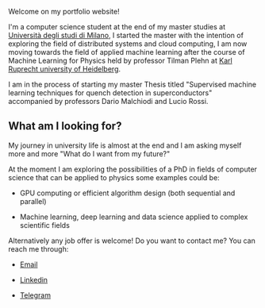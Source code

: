 Welcome on my portfolio website!

I'm a computer science student at the end of my master studies at <a href="https://s3gmentati0nfault.github.io/me/unimi/">Università degli studi di Milano</a>, I started the master with the intention of exploring the field of distributed systems and cloud computing, I am now moving towards the field of applied machine learning after the course of Machine Learning for Physics held by professor Tilman Plehn at <a href="https://s3gmentati0nfault.github.io/me/erasmus/">Karl Ruprecht university of Heidelberg</a>.

I am in the process of starting my master Thesis titled "Supervised machine learning techniques for quench detection in superconductors" accompanied by professors Dario Malchiodi and Lucio Rossi.

<h2> What am I looking for? </h2>
My journey in university life is almost at the end and I am asking myself more and more "What do I
want from my future?"

At the moment I am exploring the possibilities of a PhD in fields of computer science that can be
applied to physics some examples could be:

- GPU computing or efficient algorithm design (both sequential and parallel)

- Machine learning, deep learning and data science applied to complex scientific fields

Alternatively any job offer is welcome! Do you want to contact me? You can reach me through:

- <a href="mailto:alessandro.biagiotti@studenti.unimi.it">Email</a>

- <a href="https://www.linkedin.com/in/alessandro-biagiotti-a863a81a2/">Linkedin</a>

- <a href="https://t.me/AlexBgtt">Telegram</a>
